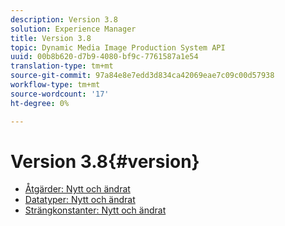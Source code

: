 ```yaml
---
description: Version 3.8
solution: Experience Manager
title: Version 3.8
topic: Dynamic Media Image Production System API
uuid: 00b8b620-d7b9-4080-bf9c-7761587a1e54
translation-type: tm+mt
source-git-commit: 97a84e8e7edd3d834ca42069eae7c09c00d57938
workflow-type: tm+mt
source-wordcount: '17'
ht-degree: 0%

---
```



# Version 3.8{#version}

* [Åtgärder: Nytt och ändrat](r-3-8-operations.md)
* [Datatyper: Nytt och ändrat](r-3-8-types.md)
* [Strängkonstanter: Nytt och ändrat](r-3-8-string-constants.md)
